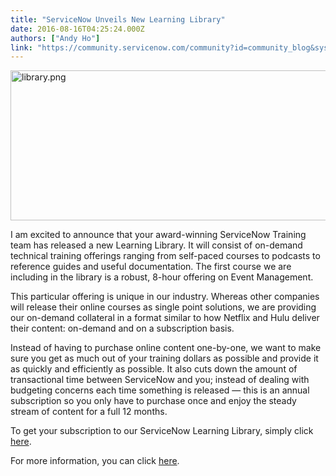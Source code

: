```yaml
---
title: "ServiceNow Unveils New Learning Library"
date: 2016-08-16T04:25:24.000Z
authors: ["Andy Ho"]
link: "https://community.servicenow.com/community?id=community_blog&sys_id=0b3d2ee5dbd0dbc01dcaf3231f961931"
---
```

<p><span class="s1"><img  alt="library.png" class="image-1 jive-image" src="e71ce082db149344e9737a9e0f961954.iix" style="width: 620px; height: 240px;"/></span></p><p><span class="s1">I am excited to announce that your award</span><span class="s2">-</span><span class="s1">winning ServiceNow Training team has released </span><span class="s2">a new</span><span class="s1"> Learning Library. It will consist of on-demand technical training offerings ranging from self-paced courses to podcasts to reference guides and useful documentation. The first course we are including in the library is a robust, 8-hour offering on Event Management.</span></p><p class="p1"><span class="s1"> </span></p><p class="p1"><span class="s1">This particular offering is unique in our industry. Whereas other companies will release their online courses as single point solutions, we are providing our on-demand collateral in a format similar to how Netflix and Hulu deliver their content: on-demand and on a subscription basis.</span></p><p class="p1"><span class="s1"> </span></p><p class="p1"><span class="s1">Instead of having to purchase online content one-by-one, we want to make sure </span><span class="s2">you</span><span class="s1"> get as much out of </span><span class="s2">your</span><span class="s1"> training dollars as possible and provide it as quickly and efficiently as </span><span class="s2">possible.</span><span class="s1"> It also cuts down the amount of transactional time between </span><span class="s2">ServiceNow and you</span><span class="s1">; instead of dealing with budgeting concerns each time something is released — this is an annual subscription so </span><span class="s2">you only have to</span><span class="s1"> purchase once and enjoy the steady stream of content for a full 12 months.</span></p><p class="p1"><span class="s1"> </span></p><p class="p1"><span class="s1">To get your subscription to our ServiceNow Learning Library, simply click <a title="ervicenow.sabacloud.com/Saba/Web_spf/NA1PRD0015/common/ledetail/ES-SN-LEARN" href="https://servicenow.sabacloud.com/Saba/Web_spf/NA1PRD0015/common/ledetail/ES-SN-LEARN">here</a>.</span></p><p class="p1"><span class="s1"></span><span class="s2">For more information, you can click <a title="w.servicenow.com/services/training-and-certification/learning-library.html" href="http://www.servicenow.com/services/training-and-certification/learning-library.html">here</a>.</span></p><p class="p1"><span class="s1"> </span></p>